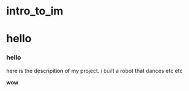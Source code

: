 # intro_to_im
# hello
### hello
here is the descripition of my project. i built a robot that dances
etc
etc

**wow**
